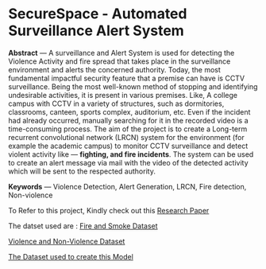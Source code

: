 # SecureSpace - Automated Surveillance Alert System

**Abstract** — A surveillance and Alert System is used for detecting the Violence Activity and fire spread that takes place in the surveillance environment and alerts the concerned authority. Today, the most fundamental impactful security feature that a premise can have is CCTV surveillance. Being the most well-known method of stopping and identifying undesirable activities, it is present in various premises. Like, A college campus with CCTV in a variety of structures, such as dormitories, classrooms, canteen, sports complex, auditorium, etc. Even if the incident had already occurred, manually searching for it in the recorded video is a time-consuming process. The aim of the project is to create a Long-term recurrent convolutional network (LRCN) system for the environment (for example the academic campus) to monitor CCTV surveillance and detect violent activity like — **fighting, and fire incidents**. The system can be used to create an alert message via mail with the video of the detected activity which will be sent to the respected authority.

**Keywords** — Violence Detection, Alert Generation, LRCN, Fire detection, Non-violence

To Refer to this project, Kindly check out this [Research Paper](https://ijsrem.com/download/securespace-automated-surveillance-alert-system/)

The datset used are : 
[Fire and Smoke Dataset](https://www.kaggle.com/datasets/dataclusterlabs/fire-and-smoke-dataset)

[Violence and Non-Violence Dataset](https://www.kaggle.com/datasets/mohamedmustafa/real-life-violence-situations-dataset)

[The Dataset used to create this Model](https://drive.google.com/drive/folders/1EZ0yA-3WB-zRjIRZ3HsyAlqxJnvy4eeR?usp=share_link)

